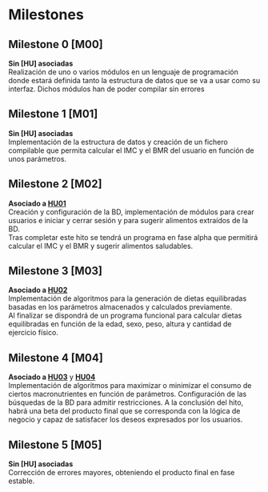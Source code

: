 # Milestones

## Milestone 0 [M00]
**Sin [HU] asociadas**<br/>
Realización de uno o varios módulos en un lenguaje de programación donde estará definida tanto la estructura de datos que se va a usar como su interfaz.
Dichos módulos han de poder compilar sin errores

## Milestone 1 [M01]
**Sin [HU] asociadas**<br/>
Implementación de la estructura de datos y creación de un fichero compilable que permita calcular el IMC y el BMR del usuario en función de unos parámetros.

## Milestone 2 [M02]
**Asociado a [HU01](https://github.com/Gundisalvus2/Wind-of-change/issues/2)** <br/>
Creación y configuración de la BD, implementación de módulos para crear usuarios e iniciar y cerrar sesión y para sugerir alimentos extraídos de la BD.<br/>
Tras completar este hito se tendrá un programa en fase alpha que permitirá calcular el IMC y el BMR y sugerir alimentos saludables.

## Milestone 3 [M03]
**Asociado a [HU02](https://github.com/Gundisalvus2/Wind-of-change/issues/3)** <br/>
Implementación de algoritmos para la generación de dietas equilibradas basadas en los parámetros almacenados y calculados previamente.<br/>
Al finalizar se dispondrá de un programa funcional para calcular dietas equilibradas en función de la edad, sexo, peso, altura y cantidad de ejercicio físico.

## Milestone 4 [M04]
**Asociado a [HU03](https://github.com/Gundisalvus2/Wind-of-change/issues/4)** y **[HU04](https://github.com/Gundisalvus2/Wind-of-change/issues/5)**<br/>
Implementación de algoritmos para maximizar o minimizar el consumo de ciertos macronutrientes en función de parámetros.
Configuración de las búsquedas de la BD para admitir restricciones.
A la conclusión del hito, habrá una beta del producto final que se corresponda con la lógica de negocio y capaz de satisfacer los deseos expresados por los usuarios.

## Milestone 5 [M05]
**Sin [HU] asociadas**<br/>
Corrección de errores mayores, obteniendo el producto final en fase estable.






